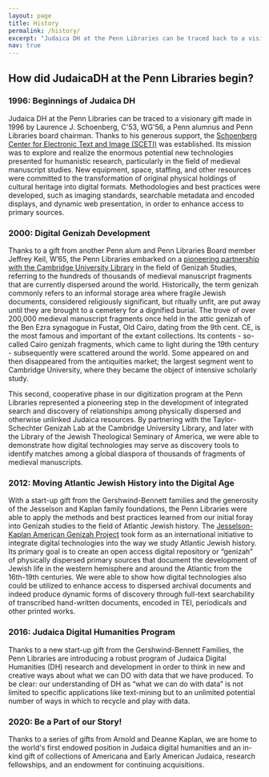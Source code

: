 ```yaml
---
layout: page
title: History
permalink: /history/
excerpt: "Judaica DH at the Penn Libraries can be traced back to a visionary gift in 1996, and continues to pursue a robust program of research."
nav: true
---
```



## How did JudaicaDH at the Penn Libraries begin?

### 1996: Beginnings of Judaica DH 
Judaica DH at the Penn Libraries can be traced to a visionary gift made in 1996 by Laurence J. Schoenberg, C'53, WG'56, a Penn alumnus and Penn Libraries board chairman. Thanks to his generous support, the [Schoenberg Center for Electronic Text and Image (SCETI)](http://sceti.library.upenn.edu/index.cfm) was established. Its mission was to explore and realize the enormous potential new technologies presented for humanistic research, particularly in the field of medieval manuscript studies. New equipment, space, staffing, and other resources were committed to the transformation of original physical holdings of cultural heritage into digital formats. Methodologies and best practices were developed, such as imaging standards, searchable metadata and encoded displays, and dynamic web presentation, in order to enhance access to primary sources.

### 2000: Digital Genizah Development
Thanks to a gift from another Penn alum and Penn Libraries Board member Jeffrey Keil, W’65, the Penn Libraries embarked on a [pioneering partnership with the Cambridge University Library](http://sceti.library.upenn.edu/genizah/index.cfm) in the field of Genizah Studies, referring to the hundreds of thousands of medieval manuscript fragments that are currently dispersed around the world. Historically, the term genizah commonly refers to an informal storage area where fragile Jewish documents, considered religiously significant, but ritually unfit, are put away until they are brought to a cemetery for a dignified burial. The trove of over 200,000 medieval manuscript fragments once held in the attic genizah of the Ben Ezra synagogue in Fustat, Old Cairo, dating from the 9th cent. CE, is the most famous and important of the extant collections.  Its contents - so-called Cairo genizah fragments, which came to light during the 19th century - subsequently were scattered around the world. Some appeared on and then disappeared from the antiquities market; the largest segment went to Cambridge University, where they became the object of intensive scholarly study. 

This second, cooperative phase in our digitization program at the Penn Libraries represented a pioneering step in the development of integrated search and discovery of relationships among physically dispersed and otherwise unlinked Judaica resources. By partnering with the Taylor-Schechter Genizah Lab at the Cambridge University Library, and later with the Library of the Jewish Theological Seminary of America, we were able to demonstrate how digital technologies may serve as discovery tools to identify matches among a global diaspora of thousands of fragments of medieval manuscripts.

### 2012: Moving Atlantic Jewish History into the Digital Age
With a start-up gift from the Gershwind-Bennett families and the generosity of the Jesselson and Kaplan family foundations, the Penn Libraries were able to apply the methods and best practices learned from our initial foray into Genizah studies to the field of Atlantic Jewish history. The [Jesselson-Kaplan American Genizah Project](/projects/american-genizah) took form as an international initiative to integrate digital technologies into the way we study Atlantic Jewish history. Its primary goal is to create an open access digital repository or “genizah” of physically dispersed primary sources that document the development of Jewish life in the western hemisphere and around the Atlantic from the 16th-19th centuries. We were able to show how digital technologies also could be utilized to enhance access to dispersed archival documents and indeed produce dynamic forms of discovery through full-text searchability of transcribed hand-written documents, encoded in TEI, periodicals and other printed works.

### 2016: Judaica Digital Humanities Program 
Thanks to a new start-up gift from the Gershwind-Bennett Families, the Penn Libraries are introducing a robust program of Judaica Digital Humanities (DH) research and development in order to think in new and creative ways about what we can DO with data that we have produced. To be clear: our understanding of DH as “what we can do with data” is not limited to specific applications like text-mining but to an unlimited potential number of ways in which to recycle and play with data.

### 2020: Be a Part of our Story!
Thanks to a series of gifts from Arnold and Deanne Kaplan, we are home to the world's first endowed position in Judaica digital humanities and an in-kind gift of collections of Americana and Early American Judaica, research fellowships, and an endowment for continuing acquisitions. 

